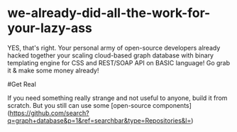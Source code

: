 we-already-did-all-the-work-for-your-lazy-ass
=============================================

YES, that's right. Your personal army of open-source developers already hacked together your scaling cloud-based graph database with binary templating engine for CSS and REST/SOAP API on BASIC language! Go grab it &amp; make some money already!

#Get Real

If you need something really strange and not useful to anyone, build it from scratch. But you still can use some [open-source components] (https://github.com/search?q=graph+database&p=1&ref=searchbar&type=Repositories&l=)